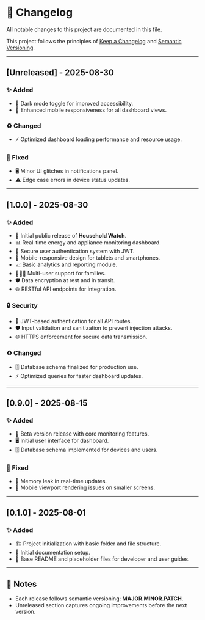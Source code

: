 # 📝 Changelog

All notable changes to this project are documented in this file.

This project follows the principles of [Keep a Changelog](https://keepachangelog.com/en/1.0.0/) and [Semantic Versioning](https://semver.org/spec/v2.0.0.html).

---

## [Unreleased] - 2025-08-30

### ✨ Added
- 🌙 Dark mode toggle for improved accessibility.
- 📱 Enhanced mobile responsiveness for all dashboard views.

### ♻️ Changed
- ⚡ Optimized dashboard loading performance and resource usage.

### 🐛 Fixed
- 🖥 Minor UI glitches in notifications panel.
- ⚠️ Edge case errors in device status updates.

---

## [1.0.0] - 2025-08-30

### ✨ Added
- 🚀 Initial public release of **Household Watch**.
- 📊 Real-time energy and appliance monitoring dashboard.
- 🔐 Secure user authentication system with JWT.
- 📱 Mobile-responsive design for tablets and smartphones.
- 📈 Basic analytics and reporting module.
- 👨‍👩‍👧 Multi-user support for families.
- 🛡 Data encryption at rest and in transit.
- 🌐 RESTful API endpoints for integration.

### 🔒 Security
- 🔑 JWT-based authentication for all API routes.
- 🛡 Input validation and sanitization to prevent injection attacks.
- 🌐 HTTPS enforcement for secure data transmission.

### ♻️ Changed
- 🗄 Database schema finalized for production use.
- ⚡ Optimized queries for faster dashboard updates.

---

## [0.9.0] - 2025-08-15

### ✨ Added
- 🧪 Beta version release with core monitoring features.
- 🖥 Initial user interface for dashboard.
- 🗄 Database schema implemented for devices and users.

### 🐛 Fixed
- 🧠 Memory leak in real-time updates.
- 📱 Mobile viewport rendering issues on smaller screens.

---

## [0.1.0] - 2025-08-01

### ✨ Added
- 🏗 Project initialization with basic folder and file structure.
- 📄 Initial documentation setup.
- 📘 Base README and placeholder files for developer and user guides.

---

## 📝 Notes
- Each release follows semantic versioning: **MAJOR.MINOR.PATCH**.
- Unreleased section captures ongoing improvements before the next version.
